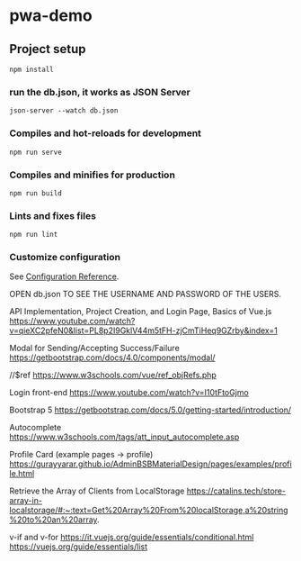 # pwa-demo

## Project setup
```
npm install
```
### run the db.json, it works as JSON Server
```
json-server --watch db.json
```

### Compiles and hot-reloads for development
```
npm run serve
```

### Compiles and minifies for production
```
npm run build
```

### Lints and fixes files
```
npm run lint
```

### Customize configuration
See [Configuration Reference](https://cli.vuejs.org/config/).

OPEN db.json TO SEE THE USERNAME AND PASSWORD OF THE USERS.

API Implementation, Project Creation, and Login Page, Basics of Vue.js
https://www.youtube.com/watch?v=qieXC2pfeN0&list=PL8p2I9GklV44m5tFH-zjCmTiHeq9GZrby&index=1


Modal for Sending/Accepting Success/Failure
https://getbootstrap.com/docs/4.0/components/modal/


//$ref
https://www.w3schools.com/vue/ref_objRefs.php


Login front-end
https://www.youtube.com/watch?v=I10tFtoGjmo


Bootstrap 5
https://getbootstrap.com/docs/5.0/getting-started/introduction/


Autocomplete
https://www.w3schools.com/tags/att_input_autocomplete.asp


Profile Card (example pages -> profile)
https://gurayyarar.github.io/AdminBSBMaterialDesign/pages/examples/profile.html


Retrieve the Array of Clients from LocalStorage
https://catalins.tech/store-array-in-localstorage/#:~:text=Get%20Array%20From%20localStorage,a%20string%20to%20an%20array.


v-if and v-for
https://it.vuejs.org/guide/essentials/conditional.html
https://vuejs.org/guide/essentials/list
